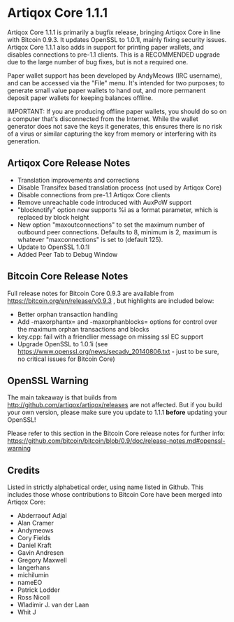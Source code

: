 # Artiqox Core 1.1.1

Artiqox Core 1.1.1 is primarily a bugfix release, bringing Artiqox Core in
line with Bitcoin 0.9.3. It updates OpenSSL to 1.0.1l, mainly fixing security
issues. Artiqox Core 1.1.1 also adds in support for printing paper wallets, and
disables connections to pre-1.1 clients. This is a RECOMMENDED upgrade due to the
large number of bug fixes, but is not a required one.

Paper wallet support has been developed by AndyMeows (IRC username), and 
can be accessed via the "File" menu. It's intended for two purposes; to generate
small value paper wallets to hand out, and more permanent deposit paper wallets
for keeping balances offline.

IMPORTANT: If you are producing offline paper wallets, you should do so on a
computer that's disconnected from the Internet. While the wallet generator
does not save the keys it generates, this ensures there is no risk of a virus
or similar capturing the key from memory or interfering with its generation.

## Artiqox Core Release Notes

* Translation improvements and corrections
* Disable Transifex based translation process (not used by Artiqox Core)
* Disable connections from pre-1.1 Artiqox Core clients
* Remove unreachable code introduced with AuxPoW support
* "blocknotify" option now supports %i as a format parameter, which is replaced by block height
* New option "maxoutconnections" to set the maximum number of outbound peer connections. Defaults to 8, minimum is 2, maximum is whatever "maxconnections" is set to (default 125).
* Update to OpenSSL 1.0.1l
* Added Peer Tab to Debug Window

## Bitcoin Core Release Notes

Full release notes for Bitcoin Core 0.9.3 are available from
https://bitcoin.org/en/release/v0.9.3 , but highlights are included
below:


* Better orphan transaction handling
* Add -maxorphantx=<n> and -maxorphanblocks=<n> options for control over the maximum orphan transactions and blocks
* key.cpp: fail with a friendlier message on missing ssl EC support
* Upgrade OpenSSL to 1.0.1i (see https://www.openssl.org/news/secadv_20140806.txt - just to be sure, no critical issues for Bitcoin Core)


## OpenSSL Warning

The main takeaway is that builds from http://github.com/artiqox/artiqox/releases
are not affected. But if you build your own version, please make sure you update to 1.1.1 **before** updating your OpenSSL!

Please refer to this section in the Bitcoin Core release notes for further info: https://github.com/bitcoin/bitcoin/blob/0.9/doc/release-notes.md#openssl-warning


## Credits

Listed in strictly alphabetical order, using name listed in Github. This
includes those whose contributions to Bitcoin Core have been merged
into Artiqox Core:

* Abderraouf Adjal
* Alan Cramer
* Andymeows
* Cory Fields
* Daniel Kraft
* Gavin Andresen
* Gregory Maxwell
* langerhans
* michilumin
* nameEO
* Patrick Lodder
* Ross Nicoll
* Wladimir J. van der Laan
* Whit J